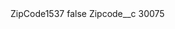 <?xml version="1.0" encoding="UTF-8"?>
<CustomMetadata xmlns="http://soap.sforce.com/2006/04/metadata" xmlns:xsi="http://www.w3.org/2001/XMLSchema-instance" xmlns:xsd="http://www.w3.org/2001/XMLSchema">
    <label>ZipCode1537</label>
    <protected>false</protected>
    <values>
        <field>Zipcode__c</field>
        <value xsi:type="xsd:string">30075</value>
    </values>
</CustomMetadata>
